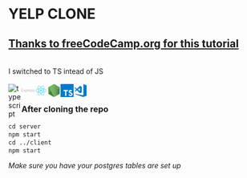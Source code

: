 # YELP CLONE


## [Thanks to freeCodeCamp.org for this tutorial](https://www.youtube.com/watch?v=J01rYl9T3BU&t=19489s)
<br>I switched to TS intead of JS <br>
<br><img align="left" alt="typescript" width="26px" src="https://wiki.postgresql.org/images/3/30/PostgreSQL_logo.3colors.120x120.png" /> <img align="left" alt="typescript" width="26px" src="https://raw.githubusercontent.com/github/explore/80688e429a7d4ef2fca1e82350fe8e3517d3494d/topics/express/express.png" /><img align="left" alt="React" width="26px" src="https://raw.githubusercontent.com/github/explore/80688e429a7d4ef2fca1e82350fe8e3517d3494d/topics/react/react.png" /><img align="left" alt="Node.js" width="26px" src="https://raw.githubusercontent.com/github/explore/80688e429a7d4ef2fca1e82350fe8e3517d3494d/topics/nodejs/nodejs.png" /><img align="left" alt="typescript" width="26px" src="https://raw.githubusercontent.com/github/explore/80688e429a7d4ef2fca1e82350fe8e3517d3494d/topics/typescript/typescript.png" /><img align="left" alt="vs" width="26px" src="https://raw.githubusercontent.com/github/explore/80688e429a7d4ef2fca1e82350fe8e3517d3494d/topics/visual-studio-code/visual-studio-code.png" />  <br>
  





### After cloning the repo  

``` 
cd server 
npm start
cd ../client
npm start
```
*Make sure you have your postgres tables are set up*
 


